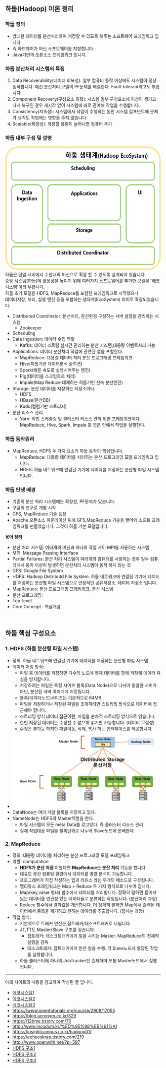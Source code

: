 ## 하둡(Hadoop) 이론 정리
### 하둡 정의 
- 방대한 데이터를 분산처리하여 저장할 수 있도록 해주는 소프트웨어 프레임워크 입니다.
- 즉 하드웨어가 아닌 소프트웨어를 지칭합니다. 
- Java기반의 오픈소스 프레임워크 입니다.

### 하둡 분산처리 시스템의 특징
1. Data Recoverability(데이터 회복성): 일부 컴퓨터 동작 이상에도 시스템이 정상 동작합니다. 
예전 분산처리 모델의 PF문제를 해결한다. Fault-tolerant라고도 부릅니다.
2. Component Recovery(구성요소 회복): 시스템 일부 구성요소에 이상이 생기고 다시 복구된 경우 
재시작 없이 시스템에 바로 관여해 작업을 수행합니다.
3. Consistency(지속성): 시스템에서 작업이 수행되는 동안 시스템 컴포넌트에 문제가 생겨도 작업에는 영향을 주지 않습니다.
4. Scalable(확장성): 저장할 용량이 늘어나면 컴퓨터 추가 

### 하둡 내부 구성 및 설명
<img src="./imgs/HadoopEcoSystem.png" width=550px height=400px />
하둡은 단일 서버에서 수천대의 머신으로 확장 할 수 있도록 설계되어 있습니다. <br>
중앙 시스템(하둡)에 활용성을 높이기 위해 여러가지 소프트웨어를 추가한 모델을 '에코시스템'이라 부릅니다. <br>
하둡 초기 모델은 HDFS, MapReduce를 포함한 프레임워크로 시작했으나 <br>
데이터저장, 처리, 실행 엔진 등을 포함하는 생태계(EcoSystem) 의미로 확장되었습니다.

- Distributed Coordinator: 분산처리, 분산환경 구성하는 서버 설정을 관리하는 시스템
    - Zookeeper
- Scheduling
- Data Ingestion: 데이터 수집 역할
    - Kafka: 데이터 스트림 실시간 관리하는 분산 시스템,대용량 이벤트처리 가능
- Applications: 데이터 분산처리 작업에 관련된 앱을 포함한다.
    - MapReduce: 대용량 데이터 처리 분산 프로그래밍 프레임워크
    - Hive(하둡기반 데이터분석 솔루션)
    - Spark(빠른 속도로 실행시켜주는 엔진)
    - Pig(데이터를 스크립트로 처리)
    - Impale(Map Reduce 대체하는 하둡기반 신속 분산엔진)
- Storage: 분산 데이터를 저장하는 저장소이다.
    - HDFS
    - HBase(분산DB)
    - Kudu(컬럼기반 스토리지)
- 분산 리소스 관리
    - Yarn: 작업 스케줄링 및 클러스터 리소스 관리 위한 프레임워크이다. MapReduce, Hive, Spark, Impale 등 앱은 얀에서 작업을 실행한다.

### 하둡 동작원리
- MapReduce, HDFS 두 가지 요소가 하둡 동작의 핵심입니다.
    - MapReduce: 대용량 데이터를 처리하는 분산 프로그래밍 모델 프레임워크 입니다.
    - HDFS: 하둡 네트워크에 연결된 기기에 데이터를 저장하는 분산형 파일 시스템 입니다.

### 하둡 탄생 배경 
- 기존의 분산 처리 시스템에는 확장성, PF문제가 있습니다.
- 구글의 연구로 개발 시작
- GFS, MapReduce 기술 등장
- Apache 오픈소스 파운데이션 위에 GFS,MapReduce 기술을 끌어와 소프트 프레임워크를 만들었습니다. 그것이 하둡 기본 모델입니다.

**용어 정리**
- 분산 처리 시스템: 여러개의 머신과 하나의 작업 사이 MPI를 사용하는 시스템
- MPI: Message Passing Interface
- Partial Failures: 분산 처리 시스템이 여러개의 컴퓨터를 사용하는 경우 일부 컴퓨터에서 동작 이상이 발생하면
분산처리 시스템이 동작 하지 않는 것
- GFS: Google File System
- HDFS: Hadoop Distributd File System. 
하둡 네트워크에 연결된 기기에 데이터를 저장하는 분산형 파일 시스템으로 안정적인 공유저장소, 데이터 저장소 입니다. 
- MapReduce: 분산 프로그래밍 프레임워크, 분산 시스템
- 분산 프로그래밍: 
- Top-level
- Core Concept : 핵심개념

<br>

## 하둡 핵심 구성요소
### 1. HDFS (하둡 분산형 파일 시스템)
- 정의: 하둡 네트워크에 연결된 기기에 데이터를 저장하는 분산형 파일 시스템
- 데이터 저장 방식:
    - 파일 등 데이터를 저장하면 다수의 노드에 복제 데이터를 함께 저장해 데이터 유실을 방지합니다.
    - 저장하려는 파일은 특정 사이즈 블록(Data Node)으로 나뉘어 동일한 서버가 아닌, 분산된 서버 여러개에 저장됩니다. 
    - 블록(데이터노드)사이즈는 기본적으로 64MB
    - 파일을 저장하거나 저장된 파일을 조회하려면 스트리밍 방식으로 데이터에 접근해야 합니다.
    - 스트리밍 방식 데이터 접근이란, 파일을 순차적 스트리밍 방식으로 읽습니다.
    - 한번 저장된 데이터는 수정할 수 없으며 읽기만 가능합니다. (데이터 무결성)
    - 수정은 불가능 하지만 파일이동, 삭제, 복사 하는 인터페이스를 제공합니다.
- ![IMG LOAD FAIL](./imgs/HDFS구조.JPG)
- DataNode는 여러 파일 블록을 저장하고 있다.
- NameNode는 HDFS의 Master역할을 한다. 
    - 파일 시스템의 모든 meta Data를 갖고있다. 즉 클러스터 리소스 관리
    - 실제 작업대상 파일을 블록단위로 나누어 Slave노드에 분배한다.


### 2. MapReduce 
- 정의: 대용량 데이터를 처리하는 분산 프로그래밍 모델 프레임워크
- 역할: computation
    - **HDFS가 분산 저장** 이였다면 **MapReduce는 분산 처리** 기능을 합니다.
    - 대규모 분산 컴퓨팅 환경에서 데이터를 병렬 분석이 가능합니다.
    - 프로그래머가 직접 작성하는 맵과 리듀스 라는 두개의 메소드로 구성됩니다.
    - 맵리듀스 프레임워크는 Map + Reduce 두 가지 형식으로 나누어 집니다.
    - Map(key,value 형태) 함수에서 데이터를 처리합니다. 정확히 말하면 흩어져 있는 데이터를 연관성 있는 데이터들로 분류하는 작업입니다.  (분산처리 과정)
    - Reduce 함수에서 결과값을 계산합니다. 더 정확히 말하면 Map에서 출력된 데이터에서 중복을 제거하고 원하는 데이터를 추춣합니다. (합치는 과정)
- 작업 방식:
    - 기본적으로 트래커 연산은 잡트래커/태스크트래커로 나뉩니다. 
    - JT,TT도 Master/Slave 구조를 갖습니다.
        - 잡트래커: 태스크트래커에게 일을 시키는 Master. MapReduce의 전체적 실행을 감독
        - 태스크트래커: 잡트래커에게 받은 일을 수행. 각 Slave노드에 할당된 작업을 실행합니다.
    - 하둡 클러스터에 하나의 JobTracker만 존재하며 보통 Master노드에서 실행됩니다.
    


---
아래 사이트의 내용을 참고하여 작성된 글 입니다.
- [에코시스템1](https://m.blog.naver.com/PostView.nhn?blogId=acornedu&logNo=220957220179&proxyReferer=https%3A%2F%2Fwww.google.com%2F)
- [에코시스템2](https://12bme.tistory.com/70?category=737765)
- [에코시스템3](https://over153cm.tistory.com/entry/%ED%95%98%EB%91%A1-%EC%97%90%EC%BD%94%EC%8B%9C%EC%8A%A4%ED%85%9CHadoopEcosystem%EC%9D%B4%EB%9E%80)
- https://www.opentutorials.org/course/2908/17055
- https://blog.acronym.co.kr/329
- https://12bme.tistory.com/70
- http://www.incodom.kr/%ED%95%98%EB%91%A1
- https://insightcampus.co.kr/hadoop01/
- https://eehoeskrap.tistory.com/219
- http://www.openwith.net/?p=597
- [HDFS 구조1](https://www.google.com/search?q=HDFS+%EC%95%84%ED%82%A4%ED%85%8D%EC%B2%98&sxsrf=ALeKk00XjKl06WayAyZThLsV8GRU7baKLw:1584778839953&source=lnms&tbm=isch&sa=X&ved=2ahUKEwiw9bWekavoAhWVZt4KHcMRCmgQ_AUoAXoECA0QAw&biw=526&bih=421#imgrc=u630ikwuwxbBHM&imgdii=DgMBWL8a8YJAwM)
- [HDFS 구조2](https://kimyhcj.tistory.com/181)
- [HDFS 구조3](https://zetastring.tistory.com/87)





